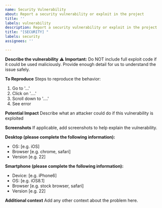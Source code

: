 ```yaml
---
name: Security Vulnerability
about: Report a security vulnerability or exploit in the project
title: ''
labels: vulnerability
description: Report a security vulnerability or exploit in the project
title: "[SECURITY] "
labels: security
assignees: ''

---
```


**Describe the vulnerability**
⚠️ **Important:** Do NOT include full exploit code if it could be used maliciously. 
        Provide enough detail for us to understand the issue safely.

**To Reproduce**
Steps to reproduce the behavior:
1. Go to '...'
2. Click on '....'
3. Scroll down to '....'
4. See error

**Potential Impact**
Describe what an attacker could do if this vulnerability is exploited

**Screenshots**
If applicable, add screenshots to help explain the vulnerability.

**Desktop (please complete the following information):**
 - OS: [e.g. iOS]
 - Browser [e.g. chrome, safari]
 - Version [e.g. 22]

**Smartphone (please complete the following information):**
 - Device: [e.g. iPhone6]
 - OS: [e.g. iOS8.1]
 - Browser [e.g. stock browser, safari]
 - Version [e.g. 22]

**Additional context**
Add any other context about the problem here.
